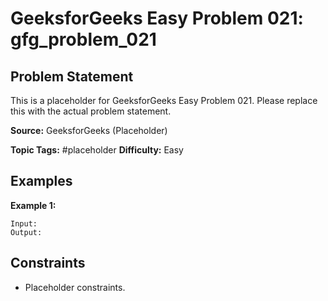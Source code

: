 # GeeksforGeeks Easy Problem 021: gfg_problem_021

## Problem Statement

This is a placeholder for GeeksforGeeks Easy Problem 021.
Please replace this with the actual problem statement.

**Source:** GeeksforGeeks (Placeholder)

**Topic Tags:** #placeholder
**Difficulty:** Easy

## Examples

**Example 1:**

```
Input:
Output:
```

## Constraints

- Placeholder constraints.
